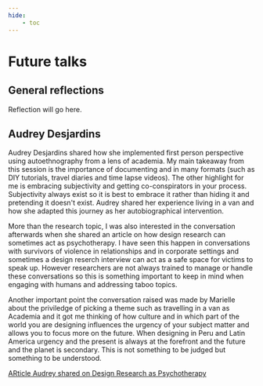 ```yaml
---
hide:
    - toc
---
```


# Future talks

## General reflections

Reflection will go here.

## Audrey Desjardins

Audrey Desjardins shared how she implemented first person perspective using autoethnography from a lens of academia. My main takeaway from this session is the importance of documenting and in many formats (such as DIY tutorials, travel diaries and time lapse videos). The other highlight for me is embracing subjectivity and getting co-conspirators in your process. Subjectivity always exist so it is best to embrace it rather than hiding it and pretending it doesn't exist. Audrey shared her experience living in a van and how she adapted this journey as her autobiographical intervention.

More than the research topic, I was also interested in the conversation afterwards when she shared an article on how design research can sometimes act as psychotherapy. I have seen this happen in conversations with survivors of violence in relationships and in corporate settings and sometimes a design reserch interview can act as a safe space for victims to speak up. However researchers are not always trained to manage or handle these conversations so this is something important to keep in mind when engaging with humans and addressing taboo topics.

Another important point the conversation raised was made by Marielle about the priviledge of picking a theme such as travelling in a van as Academia and it got me thinking of how culture and in which part of the world you are designing influences the urgency of your subject matter and allows you to focus more on the future. When designing in Peru and Latin America urgency and the present is always at the forefront and the future and the planet is secondary. This is not something to be judged but something to be understood.

[ARticle Audrey shared on Design Research as Psychotherapy](https://www.researchgate.net/profile/Tad-Hirsch/publication/339844239_Practicing_Without_a_License_Design_Research_as_Psychotherapy/links/5e68d0f992851c7ce05b4834/Practicing-Without-a-License-Design-Research-as-Psychotherapy.pdf)
